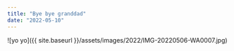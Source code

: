 ```yaml
---
title: "Bye bye granddad"
date: "2022-05-10"
---
```


![yo yo]({{ site.baseurl }}/assets/images/2022/IMG-20220506-WA0007.jpg)

